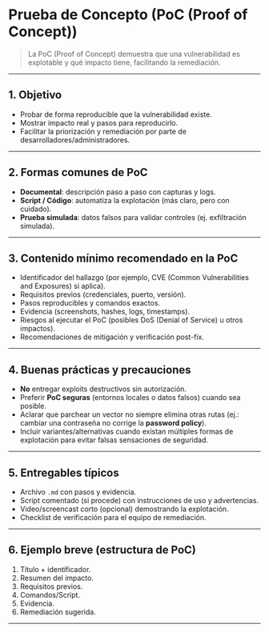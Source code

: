 # Prueba de Concepto (PoC (Proof of Concept))

> La PoC (Proof of Concept) demuestra que una vulnerabilidad es explotable y qué impacto tiene, facilitando la remediación.

---

## 1. Objetivo
- Probar de forma reproducible que la vulnerabilidad existe.  
- Mostrar impacto real y pasos para reproducirlo.  
- Facilitar la priorización y remediación por parte de desarrolladores/administradores.

---

## 2. Formas comunes de PoC
- **Documental**: descripción paso a paso con capturas y logs.  
- **Script / Código**: automatiza la explotación (más claro, pero con cuidado).  
- **Prueba simulada**: datos falsos para validar controles (ej. exfiltración simulada).  

---

## 3. Contenido mínimo recomendado en la PoC
- Identificador del hallazgo (por ejemplo, CVE (Common Vulnerabilities and Exposures) si aplica).  
- Requisitos previos (credenciales, puerto, versión).  
- Pasos reproducibles y comandos exactos.  
- Evidencia (screenshots, hashes, logs, timestamps).  
- Riesgos al ejecutar el PoC (posibles DoS (Denial of Service) u otros impactos).  
- Recomendaciones de mitigación y verificación post-fix.

---

## 4. Buenas prácticas y precauciones
- **No** entregar exploits destructivos sin autorización.  
- Preferir **PoC seguras** (entornos locales o datos falsos) cuando sea posible.  
- Aclarar que parchear un vector no siempre elimina otras rutas (ej.: cambiar una contraseña no corrige la **password policy**).  
- Incluir variantes/alternativas cuando existan múltiples formas de explotación para evitar falsas sensaciones de seguridad.

---

## 5. Entregables típicos
- Archivo `.md` con pasos y evidencia.  
- Script comentado (si procede) con instrucciones de uso y advertencias.  
- Video/screencast corto (opcional) demostrando la explotación.  
- Checklist de verificación para el equipo de remediación.

---

## 6. Ejemplo breve (estructura de PoC)
1. Título + identificador.  
2. Resumen del impacto.  
3. Requisitos previos.  
4. Comandos/Script.  
5. Evidencia.  
6. Remediación sugerida.

---
